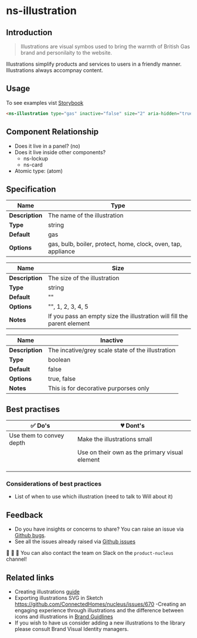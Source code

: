 # ns-illustration

## Introduction

> Illustrations are visual symbos used to bring the warmth of British Gas brand and personilaity to the website. 

Illustrations simplify products and services to users in a friendly manner. Illustrations always accompnay content. 

## Usage

To see examples vist [Storybook](https://nucleus.bgdigital.xyz/demo/index.html?path=/story/ns-illustrations--gas)

```html
<ns-illustration type="gas" inactive="false" size="2" aria-hidden="true"></ns-illustration>
```

## Component Relationship

- Does it live in a panel? (no)
- Does it live inside other components?
  - ns-lockup
  - ns-card
- Atomic type: (atom)

## Specification
| **Name**| Type |
| ----------- | ------------------------------- |
| **Description** | The name of the illustration |
| **Type**        | string |
| **Default**     | gas |
| **Options**     | gas, bulb, boiler, protect, home, clock, oven, tap, appliance |

| **Name**| Size |
| ----------- | ------------------------------- |
| **Description** | The size of the illustration |
| **Type**        | string |
| **Default**     | "" |
| **Options**     | "", 1, 2, 3, 4, 5 |
| **Notes**     | If you pass an empty size the illustration will fill the parent element  |

| **Name**| Inactive |
| ----------- | ------------------------------- |
| **Description** | The incative/grey scale state of the illustration |
| **Type**        | boolean |
| **Default**     | false|
| **Options**     | true, false |
| **Notes**     | This is for decorative purporses only  |

## Best practises

| ✅ Do's | 💔 Dont's |
| ------ | -------- |
| Use them to convey depth  | Make the illustrations small       |
|        | Use on their own as the primary visual element      |
|        |          |
|        |          |
|        |          |

### Considerations of best practices

- List of when to use which illustration (need to talk to Will about it) 

## Feedback

- Do you have insights or concerns to share? You can raise an issue via [Github bugs](https://github.com/ConnectedHomes/nucleus/issues/new?assignees=&labels=Bug&template=a--bug-report.md&title=[bug]%20[ns-illustration]).
- See all the issues already raised via [Github issues](https://github.com/connectedHomes/nucleus/issues?utf8=%E2%9C%93&q=is%3Aopen+is%3Aissue+label%3ABug+[ns-illustration])

💩 🎉 🦄 You can also contact the team on Slack on the `product-nucleus` channel!

## Related links
- Creating illustrations [guide](https://centrica.frontify.com/document/158#/illustrations/creating-illustrations) 
- Exporting illustrations SVG in Sketch https://github.com/ConnectedHomes/nucleus/issues/670
-Creating an engaging experience through illustrations and the difference between icons and illustrations in [Brand Guidlines](https://centrica.frontify.com/d/6307mViOlfHB/visual-identity#/illustrations/creating-an-engaging-experience-through-illustration) 
- If you wish to have us consider adding a new illustrations to the library please consult Brand Visual Identity managers. 
